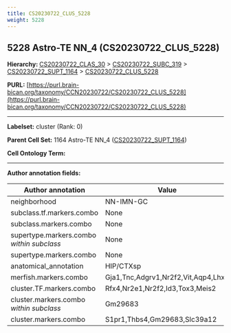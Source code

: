 ```yaml
---
title: CS20230722_CLUS_5228
weight: 5228
---
```

## 5228 Astro-TE NN_4 (CS20230722_CLUS_5228)
<b>Hierarchy: </b>
[CS20230722_CLAS_30](../CS20230722_CLAS_30) >
[CS20230722_SUBC_319](../CS20230722_SUBC_319) >
[CS20230722_SUPT_1164](../CS20230722_SUPT_1164) >
[CS20230722_CLUS_5228](../CS20230722_CLUS_5228)

**PURL:** [https://purl.brain-bican.org/taxonomy/CCN20230722/CS20230722_CLUS_5228](https://purl.brain-bican.org/taxonomy/CCN20230722/CS20230722_CLUS_5228)

---


**Labelset:** cluster (Rank: 0)

**Parent Cell Set:** 1164 Astro-TE NN_4 ([CS20230722_SUPT_1164](../CS20230722_SUPT_1164))



**Cell Ontology Term:** 

[MARKER GENES.]: #


---

[TRANSFERRED ANNOTATIONS.]: #


[AUTHOR ANNOTATION FIELDS.]: #


**Author annotation fields:**

| Author annotation | Value |
|-------------------|-------|
|neighborhood|NN-IMN-GC|
|subclass.tf.markers.combo|None|
|subclass.markers.combo|None|
|supertype.markers.combo _within subclass_|None|
|supertype.markers.combo|None|
|anatomical_annotation|HIP/CTXsp|
|merfish.markers.combo|Gja1,Tnc,Adgrv1,Nr2f2,Vit,Aqp4,Lhx2|
|cluster.TF.markers.combo|Rfx4,Nr2e1,Nr2f2,Id3,Tox3,Meis2|
|cluster.markers.combo _within subclass_|Gm29683|
|cluster.markers.combo|S1pr1,Thbs4,Gm29683,Slc39a12|
